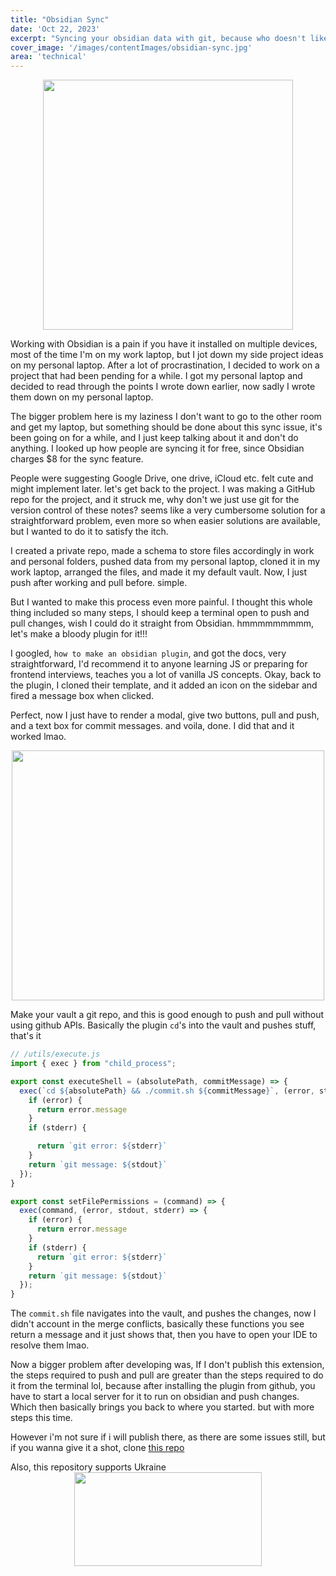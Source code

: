 ```yaml
---
title: "Obsidian Sync"
date: 'Oct 22, 2023'
excerpt: "Syncing your obsidian data with git, because who doesn't like merge conflicts in their note taking app"
cover_image: '/images/contentImages/obsidian-sync.jpg'
area: 'technical'
---
```


<img src="/images/contentImages/obsidian-sync.png" style="width:400px;height:400px;display:flex;margin:auto">

Working with Obsidian is a pain if you have it installed on multiple devices, most of the time I'm on my work laptop, but I jot down my side project ideas on my personal laptop. After a lot of procrastination, I decided to work on a project that had been pending for a while. I got my personal laptop and decided to read through the points I wrote down earlier, now sadly I wrote them down on my personal laptop.

The bigger problem here is my laziness I don't want to go to the other room and get my laptop, but something should be done about this sync issue, it's been going on for a while, and I just keep talking about it and don't do anything. I looked up how people are syncing it for free, since Obsidian charges $8 for the sync feature.

People were suggesting Google Drive, one drive, iCloud etc. felt cute and might implement later. let's get back to the project. I was making a GitHub repo for the project, and it struck me, why don't we just use git for the version control of these notes? seems like a very cumbersome solution for a straightforward problem, even more so when easier solutions are available, but I wanted to do it to satisfy the itch.

I created a private repo, made a schema to store files accordingly in work and personal folders, pushed data from my personal laptop, cloned it in my work laptop, arranged the files, and made it my default vault. Now, I just push after working and pull before. simple.

But I wanted to make this process even more painful. I thought this whole thing included so many steps, I should keep a terminal open to push and pull changes, wish I could do it straight from Obsidian. hmmmmmmmmm, let's make a bloody plugin for it!!!

I googled, `how to make an obsidian plugin`, and got the docs, very straightforward, I'd recommend it to anyone learning JS or preparing for frontend interviews, teaches you a lot of vanilla JS concepts. 
Okay, back to the plugin, I cloned their template, and it added an icon on the sidebar and fired a message box when clicked.

Perfect, now I just have to render a modal, give two buttons, pull and push, and a text box for commit messages. and voila, done.
I did that and it worked lmao.

<img src="/images/contentImages/obsidian-modal.png" style="width:500px;height:400px;display:flex;margin:auto">

Make your vault a git repo, and this is good enough to push and pull without using github APIs.
Basically the plugin `cd`'s into the vault and pushes stuff, that's it

```js
// /utils/execute.js
import { exec } from "child_process";

export const executeShell = (absolutePath, commitMessage) => {
  exec(`cd ${absolutePath} && ./commit.sh ${commitMessage}`, (error, stdout, stderr) => {
    if (error) {
      return error.message
    }
    if (stderr) {

      return `git error: ${stderr}`
    }
    return `git message: ${stdout}`
  });
}

export const setFilePermissions = (command) => {
  exec(command, (error, stdout, stderr) => {
    if (error) {
      return error.message
    }
    if (stderr) {
      return `git error: ${stderr}`
    }
    return `git message: ${stdout}`
  });
}
```

The `commit.sh` file navigates into the vault, and pushes the changes, now I didn't account in the merge conflicts, basically these functions you see return a message and it just shows that, then you have to open your IDE to resolve them lmao.

Now a bigger problem after developing was, If I don't publish this extension, the steps required to push and pull are greater than the steps required to do it from the terminal lol, because after installing the plugin from github, you have to start a local server for it to run on obsidian and push changes.
Which then basically brings you back to where you started. but with more steps this time.

However i'm not sure if i will publish there, as there are some issues still, but if you wanna give it a shot, clone [this repo](https://github.com/abcdeepakr/obsidian-git-plugin)


Also, this repository supports Ukraine
<img src="/images/contentImages/js-ts.png" style="width:300px;height:150px;display:flex;margin:auto">